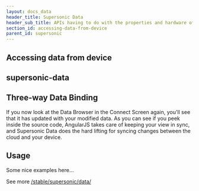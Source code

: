 ```yaml
---
layout: docs_data
header_title: Supersonic Data
header_sub_title: APIs having to do with the properties and hardware of your mobile device.
section_id: accessing-data-from-device
parent_id: supersonic
---
```


<section class="docs-section">

# Accessing data from device

## supersonic-data

## Three-way Data Binding

If you now look at the Data Browser in the Connect Screen again, you'll see that it has updated with your modified data. As you can see if you peek inside the source code, AngularJS takes care of keeping your view in sync, and Supersonic Data does the hard lifting for syncing changes between the cloud and your device.

## Usage

Some nice examples here...

See more [/stable/supersonic/data/][data-api]

</section>

[data-api]: /supersonic/api-reference/stable/supersonic/data